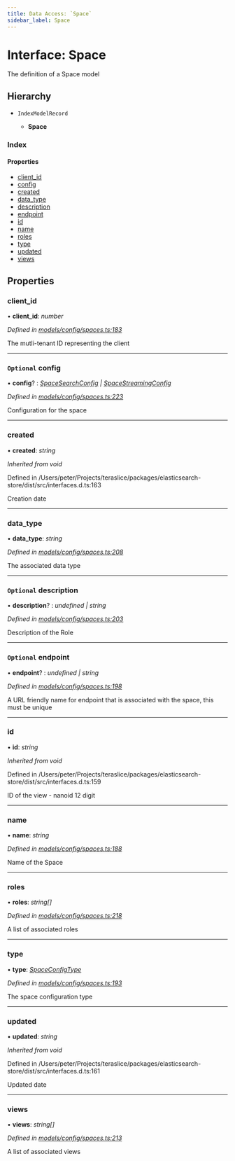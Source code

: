 ```yaml
---
title: Data Access: `Space`
sidebar_label: Space
---
```


# Interface: Space

The definition of a Space model

## Hierarchy

* `IndexModelRecord`

  * **Space**

### Index

#### Properties

* [client_id](space.md#client_id)
* [config](space.md#optional-config)
* [created](space.md#created)
* [data_type](space.md#data_type)
* [description](space.md#optional-description)
* [endpoint](space.md#optional-endpoint)
* [id](space.md#id)
* [name](space.md#name)
* [roles](space.md#roles)
* [type](space.md#type)
* [updated](space.md#updated)
* [views](space.md#views)

## Properties

###  client_id

• **client_id**: *number*

*Defined in [models/config/spaces.ts:183](https://github.com/terascope/teraslice/blob/a2250fb9/packages/data-access/src/models/config/spaces.ts#L183)*

The mutli-tenant ID representing the client

___

### `Optional` config

• **config**? : *[SpaceSearchConfig](spacesearchconfig.md) | [SpaceStreamingConfig](spacestreamingconfig.md)*

*Defined in [models/config/spaces.ts:223](https://github.com/terascope/teraslice/blob/a2250fb9/packages/data-access/src/models/config/spaces.ts#L223)*

Configuration for the space

___

###  created

• **created**: *string*

*Inherited from void*

Defined in /Users/peter/Projects/teraslice/packages/elasticsearch-store/dist/src/interfaces.d.ts:163

Creation date

___

###  data_type

• **data_type**: *string*

*Defined in [models/config/spaces.ts:208](https://github.com/terascope/teraslice/blob/a2250fb9/packages/data-access/src/models/config/spaces.ts#L208)*

The associated data type

___

### `Optional` description

• **description**? : *undefined | string*

*Defined in [models/config/spaces.ts:203](https://github.com/terascope/teraslice/blob/a2250fb9/packages/data-access/src/models/config/spaces.ts#L203)*

Description of the Role

___

### `Optional` endpoint

• **endpoint**? : *undefined | string*

*Defined in [models/config/spaces.ts:198](https://github.com/terascope/teraslice/blob/a2250fb9/packages/data-access/src/models/config/spaces.ts#L198)*

A URL friendly name for endpoint that is associated with the space, this must be unique

___

###  id

• **id**: *string*

*Inherited from void*

Defined in /Users/peter/Projects/teraslice/packages/elasticsearch-store/dist/src/interfaces.d.ts:159

ID of the view - nanoid 12 digit

___

###  name

• **name**: *string*

*Defined in [models/config/spaces.ts:188](https://github.com/terascope/teraslice/blob/a2250fb9/packages/data-access/src/models/config/spaces.ts#L188)*

Name of the Space

___

###  roles

• **roles**: *string[]*

*Defined in [models/config/spaces.ts:218](https://github.com/terascope/teraslice/blob/a2250fb9/packages/data-access/src/models/config/spaces.ts#L218)*

A list of associated roles

___

###  type

• **type**: *[SpaceConfigType](../overview.md#spaceconfigtype)*

*Defined in [models/config/spaces.ts:193](https://github.com/terascope/teraslice/blob/a2250fb9/packages/data-access/src/models/config/spaces.ts#L193)*

The space configuration type

___

###  updated

• **updated**: *string*

*Inherited from void*

Defined in /Users/peter/Projects/teraslice/packages/elasticsearch-store/dist/src/interfaces.d.ts:161

Updated date

___

###  views

• **views**: *string[]*

*Defined in [models/config/spaces.ts:213](https://github.com/terascope/teraslice/blob/a2250fb9/packages/data-access/src/models/config/spaces.ts#L213)*

A list of associated views
